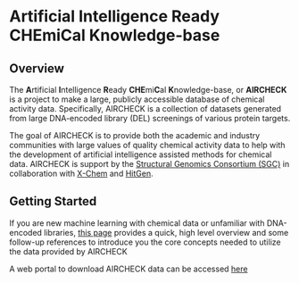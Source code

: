 # Artificial Intelligence Ready CHEmiCal Knowledge-base

## Overview
The **A**rtificial **I**ntelligence **R**eady **CHE**mi**C**al **K**nowledge-base, or **AIRCHECK** is a project to make
a large, publicly accessible database of chemical activity data. Specifically, AIRCHECK is a collection of datasets 
generated from large DNA-encoded library (DEL) screenings of various protein targets.

The goal of AIRCHECK is to provide both the academic and industry communities with large values of quality chemical
activity data to help with the development of artificial intelligence assisted methods for chemical data. AIRCHECK is
support by the [Structural Genomics Consortium (SGC)](https://www.thesgc.org/) in collaboration with [X-Chem](https://www.x-chemrx.com/) and
[HitGen](https://www.hitgen.com/en). 

## Getting Started
If you are new machine learning with chemical data or unfamiliar with DNA-encoded libraries, [this page](DEL.md)
provides a quick, high level overview and some follow-up references to introduce you the core concepts needed to utilize 
the data provided by AIRCHECK

A web portal to download AIRCHECK data can be accessed [here](https://aircheck.ai/)